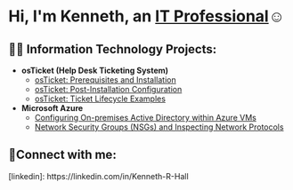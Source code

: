 <h1>Hi, I'm Kenneth, an <a href="https://linkedin.com/in/kenneth-r-hall">IT Professional</a>☺</h1>

<h2>👨‍💻 Information Technology Projects:</h2>

- <b>osTicket (Help Desk Ticketing System)</b>
  - [osTicket: Prerequisites and Installation](https://github.com/KHALL3891/osticket-prereq)
  - [osTicket: Post-Installation Configuration](https://github.com/KHALL3891/osticket-postinstall)
  - [osTicket: Ticket Lifecycle Examples](https://github.com/KennethRHall/ticket-lifecycle)
- <b>Microsoft Azure</b>
  - [Configuring On-premises Active Directory within Azure VMs](https://github.com/KennethRHall/configure-ad)
  - [Network Security Groups (NSGs) and Inspecting Network Protocols](https://github.com/KennethRHall/azure-network-protocols)

<h2>🤳Connect with me:</h2>
[linkedin]: https://linkedin.com/in/Kenneth-R-Hall
